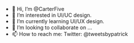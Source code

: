- 👋 Hi, I’m @CarterFive
- 👀 I’m interested in UI/UC design. 
- 🌱 I’m currently learning UI/UX design. 
- 💞️ I’m looking to collaborate on ...
- 📫 How to reach me: Twitter: @tweetsbypatrick 

<!---
CarterFive/CarterFive is a ✨ special ✨ repository because its `README.md` (this file) appears on your GitHub profile.
You can click the Preview link to take a look at your changes.
--->
